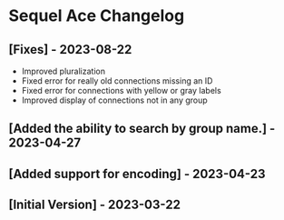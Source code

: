 # Sequel Ace Changelog

## [Fixes] - 2023-08-22

- Improved pluralization
- Fixed error for really old connections missing an ID
- Fixed error for connections with yellow or gray labels
- Improved display of connections not in any group

## [Added the ability to search by group name.] - 2023-04-27

## [Added support for encoding] - 2023-04-23

## [Initial Version] - 2023-03-22